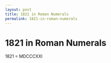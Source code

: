 ```yaml
---
layout: post
title: 1821 in Roman Numerals
permalink: 1821-in-roman-numerals
---
```


# 1821 in Roman Numerals

1821 = MDCCCXXI
